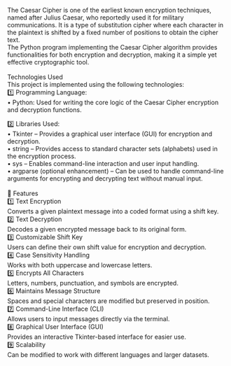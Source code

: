 The Caesar Cipher is one of the earliest known encryption techniques, named after Julius Caesar, who reportedly used it for military communications. It is a type of substitution cipher where each character in the plaintext is shifted by a fixed number of positions to obtain the cipher text.<br>
The Python program implementing the Caesar Cipher algorithm provides functionalities for both encryption and decryption, making it a simple yet effective cryptographic tool.
<br><br>
Technologies Used<br>
This project is implemented using the following technologies:<br>
1️⃣ Programming Language:<br>
• Python: Used for writing the core logic of the Caesar Cipher encryption and decryption functions.<br>

2️⃣ Libraries Used:<br>
• Tkinter – Provides a graphical user interface (GUI) for encryption and decryption.<br>
• string – Provides access to standard character sets (alphabets) used in the encryption process.<br>
• sys – Enables command-line interaction and user input handling.<br>
• argparse (optional enhancement) – Can be used to handle command-line arguments for encrypting and decrypting text without manual input.
<br><br>
🚀 Features <br>
1️⃣ Text Encryption<br>
Converts a given plaintext message into a coded format using a shift key.<br>
2️⃣ Text Decryption<br>
Decodes a given encrypted message back to its original form.<br>
3️⃣ Customizable Shift Key<br>
Users can define their own shift value for encryption and decryption.<br>
4️⃣ Case Sensitivity Handling<br>
Works with both uppercase and lowercase letters.<br>
5️⃣ Encrypts All Characters<br>
Letters, numbers, punctuation, and symbols are encrypted.<br>
6️⃣ Maintains Message Structure<br>
Spaces and special characters are modified but preserved in position.<br>
7️⃣ Command-Line Interface (CLI)<br>
Allows users to input messages directly via the terminal.<br>
8️⃣ Graphical User Interface (GUI)<br>
Provides an interactive Tkinter-based interface for easier use.<br>
9️⃣ Scalability<br>
Can be modified to work with different languages and larger datasets.